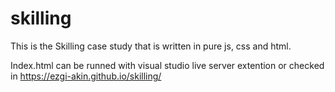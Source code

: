 # skilling

This is the Skilling case study that is written in pure js, css and html. 

Index.html can be runned with visual studio live server extention or checked in https://ezgi-akin.github.io/skilling/ 
